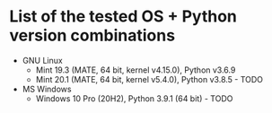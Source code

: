 # List of the tested OS + Python version combinations

* GNU Linux
  * Mint 19.3 (MATE, 64 bit, kernel v4.15.0), Python v3.6.9
  * Mint 20.1 (MATE, 64 bit, kernel v5.4.0), Python v3.8.5 - TODO
* MS Windows
  * Windows 10 Pro (20H2), Python 3.9.1 (64 bit) - TODO
